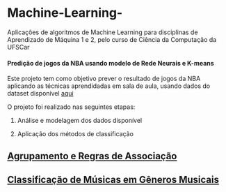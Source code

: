 # Machine-Learning-
Aplicações de algoritmos de Machine Learning para disciplinas de Aprendizado de Máquina 1 e 2, pelo curso de Ciência da Computação da UFSCar

#### Predição de jogos da NBA usando modelo de Rede Neurais e K-means


  Este projeto tem como objetivo prever o resultado de jogos da NBA aplicando as técnicas aprendidadas em sala de aula, usando dados do dataset disponível [aqui](https://www.kaggle.com/datasets/nathanlauga/nba-games?select=games.csv)

  O projeto foi realizado nas seguintes etapas:

1.   Análise e modelagem dos dados disponível

2.   Aplicação dos métodos de classificação


## [Agrupamento e Regras de Associação](https://github.com/enio-martinelli/Machine-Learning-/tree/Agrupamento/Regras_Associa%C3%A7%C3%A3o)
## [Classificação de Músicas em Gêneros Musicais](https://github.com/enio-martinelli/Machine-Learning-/tree/Classifica%C3%A7%C3%A3o_Musicas_Label_Propagation)

